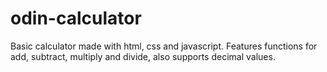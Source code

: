 # odin-calculator
Basic calculator made with html, css and javascript. 
Features functions for add, subtract, multiply and divide, also supports decimal values.